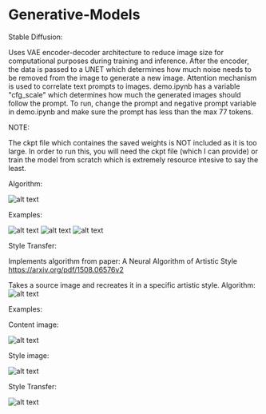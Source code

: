 # Generative-Models

Stable Diffusion:

Uses VAE encoder-decoder architecture to reduce image size for computational purposes during training and inference. After the encoder, the data is passed to a UNET which determines how much noise needs to be removed from the image to generate a new image. Attention mechanism is used to correlate text prompts to images. demo.ipynb has a variable "cfg_scale" which determines how much the generated images should follow the prompt. To run, change the prompt and negative prompt variable in demo.ipynb and make sure the prompt has less than the max 77 tokens.

NOTE:

The ckpt file which containes the saved weights is NOT included as it is too large. In order to run this, you will need the ckpt file (which I can provide) or train the model from scratch which is extremely resource intesive to say the least.

Algorithm:

![alt text](images/image.png)

Examples:

![alt text](images/Astronaut_on_Dino_Mars.png) ![alt text](images/naruto_ganesha.png) ![alt text](images/Pikachu_Spiderman.png)


Style Transfer:

Implements algorithm from paper: A Neural Algorithm of Artistic Style https://arxiv.org/pdf/1508.06576v2

Takes a source image and recreates it in a specific artistic style. 
Algorithm:
![alt text](images/image-1.png)

Examples:

Content image:

![alt text](images/Taj_Mahal.jpg)

Style image:

![alt text](images/style.jpg)

Style Transfer:

![alt text](images/image_style_w=0.01__content_w=10000.0__steps=1000.png)
